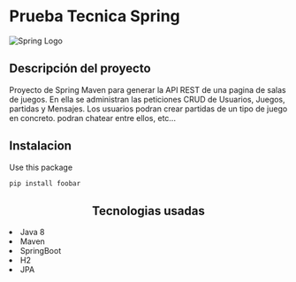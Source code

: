 # Prueba Tecnica Spring

![Spring Logo](https://user-images.githubusercontent.com/107586474/233126273-0131fca8-2ac6-450d-8b74-feb405827e6c.png)

## Descripción del proyecto
Proyecto de Spring Maven para generar la API REST de una pagina de salas de juegos. En ella se administran las peticiones CRUD de Usuarios, Juegos, partidas y Mensajes. Los usuarios podran crear partidas de un tipo de juego en concreto. podran chatear entre ellos, etc...

## Instalacion
Use this package
```bash
pip install foobar
````

<h2 align="center"> Tecnologias usadas </h1>
<li> Java 8 </li>
<li> Maven </li>
<li> SpringBoot </li>
<li> H2 </li>
<li> JPA </li>



